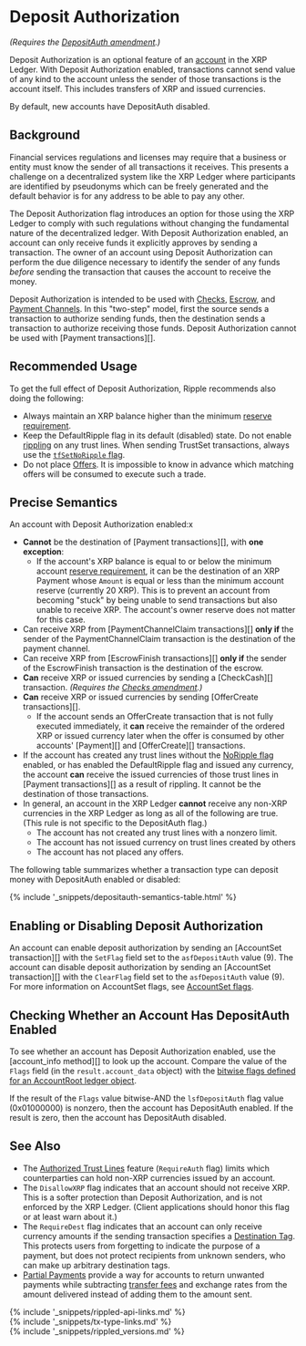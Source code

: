 # Deposit Authorization

_(Requires the [DepositAuth amendment](known-amendments.html#depositauth).)_

Deposit Authorization is an optional feature of an [account](accounts.html) in the XRP Ledger. With Deposit Authorization enabled, transactions cannot send value of any kind to the account unless the sender of those transactions is the account itself. This includes transfers of XRP and issued currencies.

By default, new accounts have DepositAuth disabled.

## Background

Financial services regulations and licenses may require that a business or entity must know the sender of all transactions it receives. This presents a challenge on a decentralized system like the XRP Ledger where participants are identified by pseudonyms which can be freely generated and the default behavior is for any address to be able to pay any other.

The Deposit Authorization flag introduces an option for those using the XRP Ledger to comply with such regulations without changing the fundamental nature of the decentralized ledger. With Deposit Authorization enabled, an account can only receive funds it explicitly approves by sending a transaction. The owner of an account using Deposit Authorization can perform the due diligence necessary to identify the sender of any funds _before_ sending the transaction that causes the account to receive the money.

Deposit Authorization is intended to be used with [Checks](known-amendments.html#checks), [Escrow](escrow.html), and [Payment Channels](known-amendments.html#paychan). In this "two-step" model, first the source sends a transaction to authorize sending funds, then the destination sends a transaction to authorize receiving those funds. Deposit Authorization cannot be used with [Payment transactions][].

## Recommended Usage

To get the full effect of Deposit Authorization, Ripple recommends also doing the following:

- Always maintain an XRP balance higher than the minimum [reserve requirement](reserves.html).
- Keep the DefaultRipple flag in its default (disabled) state. Do not enable [rippling](rippling.html) on any trust lines. When sending TrustSet transactions, always use the [`tfSetNoRipple` flag](trustset.html).
- Do not place [Offers](offercreate.html). It is impossible to know in advance which matching offers will be consumed to execute such a trade.

## Precise Semantics

An account with Deposit Authorization enabled:x

- **Cannot** be the destination of [Payment transactions][], with **one exception**:
    - If the account's XRP balance is equal to or below the minimum account [reserve requirement](reserves.html), it can be the destination of an XRP Payment whose `Amount` is equal or less than the minimum account reserve (currently 20 XRP). This is to prevent an account from becoming "stuck" by being unable to send transactions but also unable to receive XRP. The account's owner reserve does not matter for this case.
- Can receive XRP from [PaymentChannelClaim transactions][] **only if** the sender of the PaymentChannelClaim transaction is the destination of the payment channel.
- Can receive XRP from [EscrowFinish transactions][] **only if** the sender of the EscrowFinish transaction is the destination of the escrow.
- **Can** receive XRP or issued currencies by sending a [CheckCash][] transaction. _(Requires the [Checks amendment](known-amendments.html#checks).)_
- **Can** receive XRP or issued currencies by sending [OfferCreate transactions][].
    - If the account sends an OfferCreate transaction that is not fully executed immediately, it **can** receive the remainder of the ordered XRP or issued currency later when the offer is consumed by other accounts' [Payment][] and [OfferCreate][] transactions.
- If the account has created any trust lines without the [NoRipple flag](rippling.html) enabled, or has enabled the DefaultRipple flag and issued any currency, the account **can** receive the issued currencies of those trust lines in [Payment transactions][] as a result of rippling. It cannot be the destination of those transactions.
- In general, an account in the XRP Ledger **cannot** receive any non-XRP currencies in the XRP Ledger as long as all of the following are true. (This rule is not specific to the DepositAuth flag.)
    - The account has not created any trust lines with a nonzero limit.
    - The account has not issued currency on trust lines created by others
    - The account has not placed any offers.

The following table summarizes whether a transaction type can deposit money with DepositAuth enabled or disabled:

{% include '_snippets/depositauth-semantics-table.html' %}
<!--{#_ #}-->


## Enabling or Disabling Deposit Authorization

An account can enable deposit authorization by sending an [AccountSet transaction][] with the `SetFlag` field set to the `asfDepositAuth` value (9). The account can disable deposit authorization by sending an [AccountSet transaction][] with the `ClearFlag` field set to the `asfDepositAuth` value (9). For more information on AccountSet flags, see [AccountSet flags](accountset.html).

## Checking Whether an Account Has DepositAuth Enabled

To see whether an account has Deposit Authorization enabled, use the [account_info method][] to look up the account. Compare the value of the `Flags` field (in the `result.account_data` object) with the [bitwise flags defined for an AccountRoot ledger object](accountroot.html).

If the result of the `Flags` value bitwise-AND the `lsfDepositAuth` flag value (0x01000000) is nonzero, then the account has DepositAuth enabled. If the result is zero, then the account has DepositAuth disabled.

## See Also

- The [Authorized Trust Lines](authorized-trust-lines.html) feature (`RequireAuth` flag) limits which counterparties can hold non-XRP currencies issued by an account.
- The `DisallowXRP` flag indicates that an account should not receive XRP. This is a softer protection than Deposit Authorization, and is not enforced by the XRP Ledger. (Client applications should honor this flag or at least warn about it.)
- The `RequireDest` flag indicates that an account can only receive currency amounts if the sending transaction specifies a [Destination Tag](become-an-xrp-ledger-gateway.html#source-and-destination-tags). This protects users from forgetting to indicate the purpose of a payment, but does not protect recipients from unknown senders, who can make up arbitrary destination tags.
- [Partial Payments](partial-payments.html) provide a way for accounts to return unwanted payments while subtracting [transfer fees](transfer-fees.html) and exchange rates from the amount delivered instead of adding them to the amount sent.

<!--{# common link defs #}-->
{% include '_snippets/rippled-api-links.md' %}			
{% include '_snippets/tx-type-links.md' %}			
{% include '_snippets/rippled_versions.md' %}
